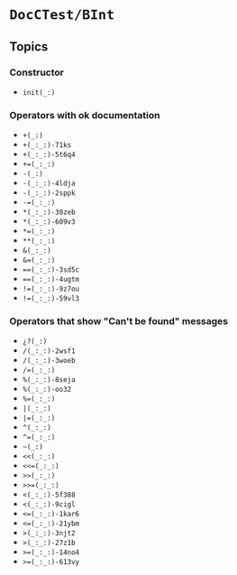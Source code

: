 # ``DocCTest/BInt``

## Topics

### Constructor

- ``init(_:)``

### Operators with ok documentation

- ``+(_:)``
- ``+(_:_:)-71ks``
- ``+(_:_:)-5t6q4``
- ``+=(_:_:)``
- ``-(_:)``
- ``-(_:_:)-4ldja``
- ``-(_:_:)-2sppk``
- ``-=(_:_:)``
- ``*(_:_:)-30zeb``
- ``*(_:_:)-609v3``
- ``*=(_:_:)``
- ``**(_:_:)``
- ``&(_:_:)``
- ``&=(_:_:)``
- ``==(_:_:)-3sd5c``
- ``==(_:_:)-4ugtm``
- ``!=(_:_:)-9z7ou``
- ``!=(_:_:)-59vl3``

### Operators that show "Can't be found" messages

- ``¿?(_:)``
- ``/(_:_:)-2wsf1``
- ``/(_:_:)-3woeb``
- ``/=(_:_:)``
- ``%(_:_:)-8seja``
- ``%(_:_:)-oo32``
- ``%=(_:_:)``
- ``|(_:_:)``
- ``|=(_:_:)``
- ``^(_:_:)``
- ``^=(_:_:)``
- ``~(_:)``
- ``<<(_:_:)``
- ``<<=(_:_:)``
- ``>>(_:_:)``
- ``>>=(_:_:)``
- ``<(_:_:)-5f388``
- ``<(_:_:)-9cigl``
- ``<=(_:_:)-1kar6``
- ``<=(_:_:)-21ybm``
- ``>(_:_:)-3njt2``
- ``>(_:_:)-27z1b``
- ``>=(_:_:)-14no4``
- ``>=(_:_:)-613vy``

